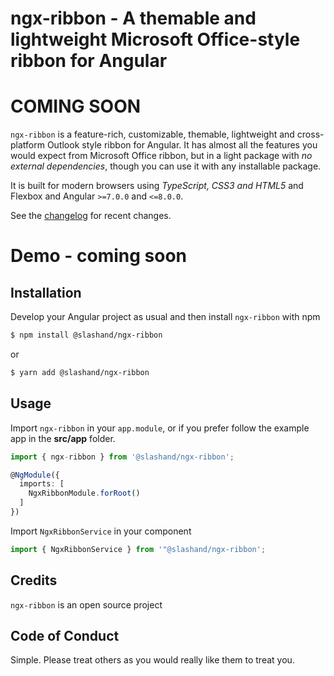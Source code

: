# ngx-ribbon - A themable and lightweight Microsoft Office-style ribbon for Angular

# COMING SOON

`ngx-ribbon` is a feature-rich, customizable, themable, lightweight and cross-platform Outlook style ribbon for Angular. It has almost all the features you would expect from Microsoft Office ribbon, but in a light package with _no external dependencies_, though you can use it with any installable package.

It is built for modern browsers using _TypeScript, CSS3 and HTML5_ and Flexbox and Angular `>=7.0.0` and `<=8.0.0`.

See the [changelog](https://github.com/slashand/ngx-ribbon/blob/master/docs/changelog.md) for recent changes.

# Demo - coming soon

## Installation

Develop your Angular project as usual and then install `ngx-ribbon` with npm

```bash
$ npm install @slashand/ngx-ribbon
```

or

```bash
$ yarn add @slashand/ngx-ribbon
```

## Usage

Import `ngx-ribbon` in your `app.module`, or if you prefer follow the example app in the **src/app** folder.

```ts
import { ngx-ribbon } from '@slashand/ngx-ribbon';

@NgModule({
  imports: [
    NgxRibbonModule.forRoot()
  ]
})
```

Import `NgxRibbonService` in your component

```ts
import { NgxRibbonService } from '"@slashand/ngx-ribbon';
```

## Credits

`ngx-ribbon` is an open source project

## Code of Conduct

Simple. Please treat others as you would really like them to treat you.
